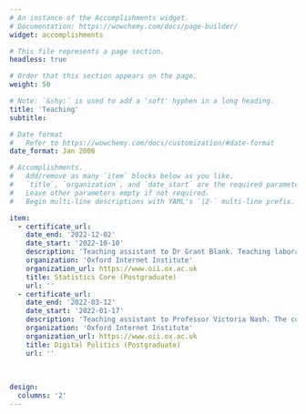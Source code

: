 ```yaml
---
# An instance of the Accomplishments widget.
# Documentation: https://wowchemy.com/docs/page-builder/
widget: accomplishments

# This file represents a page section.
headless: true

# Order that this section appears on the page.
weight: 50

# Note: `&shy;` is used to add a 'soft' hyphen in a long heading.
title: 'Teaching'
subtitle:

# Date format
#   Refer to https://wowchemy.com/docs/customization/#date-format
date_format: Jan 2006

# Accomplishments.
#   Add/remove as many `item` blocks below as you like.
#   `title`, `organization`, and `date_start` are the required parameters.
#   Leave other parameters empty if not required.
#   Begin multi-line descriptions with YAML's `|2-` multi-line prefix.

item:
  - certificate_url: 
    date_end: '2022-12-02'
    date_start: '2022-10-10'
    description: 'Teaching assistant to Dr Grant Blank. Teaching laboratory and seminar sessions, as well as marking weekly assignments.'
    organization: 'Oxford Internet Institute'
    organization_url: https://www.oii.ox.ac.uk
    title: Statistics Core (Postgraduate)
    url: ''
  - certificate_url: 
    date_end: '2022-03-12'
    date_start: '2022-01-17'    
    description: 'Teaching assistant to Professor Victoria Nash. The course teaches students both classic theories and also the latest applications of  data science techniques to testing these theories.'
    organization: 'Oxford Internet Institute'
    organization_url: https://www.oii.ox.ac.uk
    title: Digital Politics (Postgraduate)
    url: ''
    
    
      
design:
  columns: '2'
---
```

